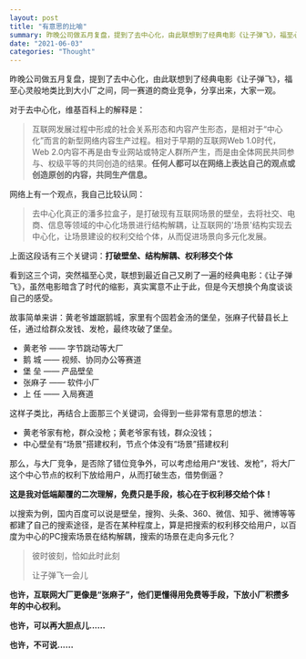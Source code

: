 ```yaml
---
layout: post
title: "有意思的比喻"
summary: 昨晚公司做五月复盘，提到了去中心化，由此联想到了经典电影《让子弹飞》，福至心灵般地类比到大小厂之间，同一赛道的商业竞争，分享出来，大家一观。
date: "2021-06-03"
categories: "Thought"
---
```


昨晚公司做五月复盘，提到了去中心化，由此联想到了经典电影《让子弹飞》，福至心灵般地类比到大小厂之间，同一赛道的商业竞争，分享出来，大家一观。

对于去中心化，维基百科上的解释是：

> 互联网发展过程中形成的社会关系形态和内容产生形态，是相对于“中心化”而言的新型网络内容生产过程。相对于早期的互联网Web 1.0时代，Web 2.0内容不再是由专业网站或特定人群所产生，而是由全体网民共同参与、权级平等的共同创造的结果。**任何人都可以在网络上表达自己的观点或创造原创的内容，共同生产信息。**

网络上有一个观点，我自己比较认同：

> 去中心化真正的潘多拉盒子，是打破现有互联网场景的壁垒，去将社交、电商、信息等领域的中心化场景进行结构解耦，让互联网的'场景'结构实现去中心化，让场景建设的权利交给个体，从而促进场景向多元化发展。

上面这段话有三个关键词：**打破壁垒、结构解耦、权利移交个体**

看到这三个词，突然福至心灵，联想到最近自己又刷了一遍的经典电影：《让子弹飞》，虽然电影暗含了时代的缩影，真实寓意不止于此，但是今天想换个角度谈谈自己的感受。

故事简单来讲：黄老爷雄踞鹅城，家里有个固若金汤的堡垒，张麻子代替县长上任，通过给群众发钱、发枪，最终攻破了堡垒。

- 黄老爷 —— 字节跳动等大厂
- 鹅 城 —— 视频、协同办公等赛道
- 堡 垒 —— 产品壁垒
- 张麻子 —— 软件小厂
- 上 任 —— 入局赛道

这样子类比，再结合上面那三个关键词，会得到一些非常有意思的想法：

- 黄老爷家有枪，群众没枪；黄老爷家有钱，群众没钱；
- 中心壁垒有“场景”搭建权利，节点个体没有“场景”搭建权利

那么，与大厂竞争，是否除了错位竞争外，可以考虑给用户“发钱、发枪”，将大厂这个中心节点的权利下放给用户，从而打破生态，借势倒逼？

**这是我对低端颠覆的二次理解，免费只是手段，核心在于权利移交给个体！**

以搜索为例，国内百度可以说是壁垒，搜狗、头条、360、微信、知乎、微博等等都建了自己的搜索途径，是否在某种程度上，算是把搜索的权利移交给用户，以百度为中心的PC搜索场景在结构解耦，搜索的场景在走向多元化？

> 彼时彼刻，恰如此时此刻
> 
> 让子弹飞一会儿

**也许，互联网大厂更像是“张麻子”，他们更懂得用免费等手段，下放小厂积攒多年的中心权利。**

**也许，可以再大胆点儿......**

**也许，不可说......**
